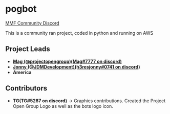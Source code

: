 # pogbot
<p align="left">  
<a href="//discord.gg/MPesmHm">MMF Community Discord</a>
</p>

This is a community ran project, coded in python and running on AWS

## Project Leads

* **[Mag (@projectopengroup)(Mag#7777 on discord)](https://github.com/projectopengroup)**
* **[Jonny (@JDMDevelopment)(h3resjonny#0741 on discord)](https://github.com/JDMDevelopment)**
* **America**

## Contributors
* **TG(TG#5287 on discord)** -> Graphics contributions. Created the Project Open Group Logo as well as the bots logo icon.
